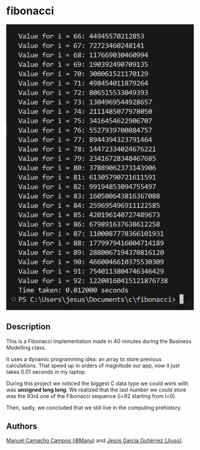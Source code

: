 # fibonacci

![Output of the fibonacci program](output.png)

## Description

This is a Fibonacci implementation made in 40 minutes during the Business Modelling class.

It uses a dynamic programming idea: an array to store previous calculations. That speed up in orders of magnitude our app, now it just takes 0.01 seconds in my laptop.

During this project we noticed the biggest C data type we could work with was **unsigned long long**. We realized that the last number we could store was the 93rd one of the Fibonacci sequence (i=92 starting from i=0).

Then, sadly, we concluded that we still live in the computing prehistory.

## Authors

[Manuel Camacho Campos (iBManu)](https://github.com/iBManu) and [Jesús García Gutiérrez (Jiuso)](https://github.com/Jiuso1).
